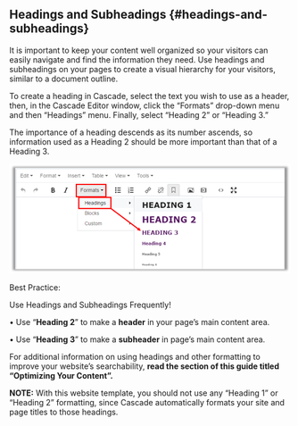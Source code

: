 ## Headings and Subheadings {#headings-and-subheadings}

It is important to keep your content well organized so your visitors can easily navigate and find the information they need. Use headings and subheadings on your pages to create a visual hierarchy for your visitors, similar to a document outline.

To create a heading in Cascade, select the text you wish to use as a header, then, in the Cascade Editor window, click the “Formats” drop-down menu and then “Headings” menu. Finally, select “Heading 2” or “Heading 3.”

The importance of a heading descends as its number ascends, so information used as a Heading 2 should be more important than that of a Heading 3\.

![52](../assets/52.png)

Best Practice:

Use Headings and Subheadings Frequently!

• Use “**Heading 2**” to make a **header** in your page’s main content area.

• Use “**Heading 3**” to make a **subheader** in page’s main content area.

For additional information on using headings and other formatting to improve your website’s searchability, **read the section of this guide titled “Optimizing Your Content”.**

**NOTE:** With this website template, you should not use any “Heading 1” or “Heading 2” formatting, since Cascade automatically formats your site and page titles to those headings.